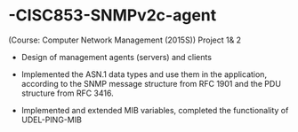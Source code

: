 # -CISC853-SNMPv2c-agent
(Course: Computer Network Management (2015S)) Project 1&amp; 2

- Design of management agents (servers) and clients

- Implemented the ASN.1 data types and use them in the application, according to the SNMP message structure from RFC 1901 and the PDU structure from RFC 3416. 

- Implemented and extended MIB variables,  completed the functionality of UDEL-PING-MIB

